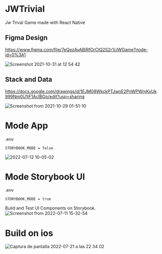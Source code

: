 # JWTrivial

Jw Trival Game made with React Native

## Figma Design

https://www.figma.com/file/7eQezAyABiRfOrCIQ2S2r1/JWGame?node-id=0%3A1

![Screenshot 2021-10-31 at 12 54 42](https://user-images.githubusercontent.com/66746179/139581827-3cdad3f1-6d81-497d-ad7f-a0b30f99acff.png)


## Stack and Data
https://docs.google.com/drawings/d/1EJM08WkckPTJwnE2PnWPWmKxUk999Nm0U1iF1AcIBGo/edit?usp=sharing

![Screenshot from 2021-10-29 01-51-10](https://user-images.githubusercontent.com/66746179/139351460-bf389098-e4a7-4459-8ba0-511621d72d4b.png)

# Mode App
.env
```
STORYBOOK_MODE = false
```

![2022-07-12 10-05-02](https://user-images.githubusercontent.com/66746179/178448914-385c151d-2c75-49a4-a944-3a8b7c68fb4e.gif)


# Mode Storybook UI
.env
```
STORYBOOK_MODE = true
```

Build and Test UI Components on Storybook.
![Screenshot from 2022-07-11 15-32-54](https://user-images.githubusercontent.com/66746179/179183763-d9d1e765-e5c2-4355-addc-989394045e0e.png)


# Build on ios

![Captura de pantalla 2022-07-21 a las 22 34 02](https://user-images.githubusercontent.com/66746179/180383778-cbed9dae-8e0e-4b24-80fa-37e467abf3d4.png)


